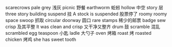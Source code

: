 scarecrows
pale grey 浅灰
picnic 野餐
earthworm 蚯蚓
hollow 中空
story  层  three story building
suspend 挂
 A stock is suspended 股票停了
 roomy roomy space 
 swoop 抓取
 circular doorway 圆口
 rare stamps 稀少的邮票
 badge 
 sew
 crisp 及其平整
 It was clean and crisp 又干净又整齐
 drum 鼓
 scramble 混乱
 scrambled egg 
 teaspoon 小匙
 ladle 大勺子
 oven 烤箱
 roast 烤
 roasted chicken 烤鸡
 she has sweet tooth